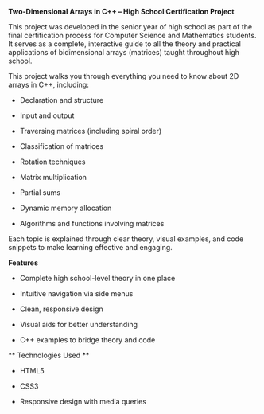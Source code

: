 **Two-Dimensional Arrays in C++ – High School Certification Project**

This project was developed in the senior year of high school as part of the final certification process for Computer Science and Mathematics students. It serves as a complete, interactive guide to all the theory and practical applications of bidimensional arrays (matrices) taught throughout high school.

This project walks you through everything you need to know about 2D arrays in C++, including:

- Declaration and structure

- Input and output

- Traversing matrices (including spiral order)

- Classification of matrices

- Rotation techniques

- Matrix multiplication

- Partial sums

- Dynamic memory allocation

- Algorithms and functions involving matrices

Each topic is explained through clear theory, visual examples, and code snippets to make learning effective and engaging.

**Features**

- Complete high school-level theory in one place

- Intuitive navigation via side menus

- Clean, responsive design

- Visual aids for better understanding

- C++ examples to bridge theory and code

** Technologies Used **

- HTML5

- CSS3

- Responsive design with media queries

